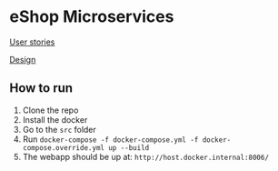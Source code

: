 # eShop Microservices

[User stories](https://github.com/huy-ngoduc/AspnetMicroservices/wiki)

[Design](https://github.com/huy-ngoduc/AspnetMicroservices/wiki/Basic-design)

## How to run
1. Clone the repo
2. Install the docker
3. Go to the `src` folder
4. Run `docker-compose -f docker-compose.yml -f docker-compose.override.yml up --build`
5. The webapp should be up at: `http://host.docker.internal:8006/`

